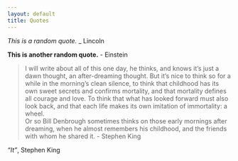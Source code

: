 ```yaml
---
layout: default
title: Quotes
---
```


*This is a random quote.* _ Lincoln


**This is another random quote.** - Einstein


<div class="wrapper">
<blockquote>
  <p>I will write about all of this one day, he thinks, and knows it’s just a dawn
thought, an after-dreaming thought. But it’s nice to think so for a while in the
morning’s clean silence, to think that childhood has its own sweet secrets and
confirms mortality, and that mortality defines all courage and love. To think
that what has looked forward must also look back, and that each life makes its
own imitation of immortality: a wheel.<br />
Or so Bill Denbrough sometimes thinks on those early mornings after dreaming,
when he almost remembers his childhood, and the friends with whom he shared it. - Stephen King</p>
</blockquote>

<p><em>“It”</em>, Stephen King</p>
</div>
